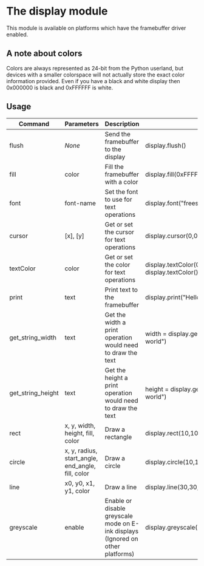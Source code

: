 # The display module
This module is available on platforms which have the framebuffer driver enabled.

## A note about colors
Colors are always represented as 24-bit from the Python userland, but devices with a smaller colorspace will not actually store the exact color information provided.
Even if you have a black and white display then 0x000000 is black and 0xFFFFFF is white.

## Usage
| Command           | Parameters                                          | Description                                                                     | Example                                                 |
|-------------------|-----------------------------------------------------|---------------------------------------------------------------------------------|---------------------------------------------------------|
| flush             | *None*                                              | Send the framebuffer to the display                                             | display.flush()                                         |
| fill              | color                                               | Fill the framebuffer with a color                                               | display.fill(0xFFFFFF)                                  |
| font              | font-name                                           | Set the font to use for text operations                                         | display.font("freesans9")                               |
| cursor            | [x], [y]                                            | Get or set the cursor for text operations                                       | display.cursor(0,0) (x, y) = display.cursor()           |
| textColor         | color                                               | Get or set the color for text operations                                        | display.textColor(0x000000) color = display.textColor() |
| print             | text                                                | Print text to the framebuffer                                                   | display.print("Hello, world")                           |
| get_string_width  | text                                                | Get the width a print operation would need to draw the text                     | width = display.get_string_width("Hello, world")        |
| get_string_height | text                                                | Get the height a print operation would need to draw the text                    | height = display.get_string_height("Hello, world")      |
| rect              | x, y, width, height, fill, color                    | Draw a rectangle                                                                | display.rect(10,10,10,10,True,0x000000)                 |
| circle            | x, y, radius, start_angle, end_angle, fill, color   | Draw a circle                                                                   | display.circle(10,10,10,0,359,True,0x000000)            |
| line              | x0, y0, x1, y1, color                               | Draw a line                                                                     | display.line(30,30,40,40,0x000000)                      |
| greyscale         | enable                                              | Enable or disable greyscale mode on E-ink displays (Ignored on other platforms) | display.greyscale(True)                                 |
